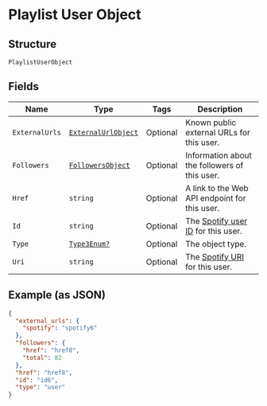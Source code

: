 
# Playlist User Object

## Structure

`PlaylistUserObject`

## Fields

| Name | Type | Tags | Description |
|  --- | --- | --- | --- |
| `ExternalUrls` | [`ExternalUrlObject`](../../doc/models/external-url-object.md) | Optional | Known public external URLs for this user. |
| `Followers` | [`FollowersObject`](../../doc/models/followers-object.md) | Optional | Information about the followers of this user. |
| `Href` | `string` | Optional | A link to the Web API endpoint for this user. |
| `Id` | `string` | Optional | The [Spotify user ID](/documentation/web-api/concepts/spotify-uris-ids) for this user. |
| `Type` | [`Type3Enum?`](../../doc/models/type-3-enum.md) | Optional | The object type. |
| `Uri` | `string` | Optional | The [Spotify URI](/documentation/web-api/concepts/spotify-uris-ids) for this user. |

## Example (as JSON)

```json
{
  "external_urls": {
    "spotify": "spotify6"
  },
  "followers": {
    "href": "href0",
    "total": 82
  },
  "href": "href8",
  "id": "id6",
  "type": "user"
}
```

